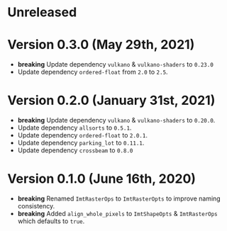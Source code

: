# Unreleased

# Version 0.3.0 (May 29th, 2021)

- **breaking** Update dependency `vulkano` & `vulkano-shaders` to `0.23.0`
- Update dependency `ordered-float` from `2.0` to `2.5`.

# Version 0.2.0 (January 31st, 2021)

- **breaking** Update dependency `vulkano` & `vulkano-shaders` to `0.20.0`.
- Update dependency `allsorts` to `0.5.1`.
- Update dependency `ordered-float` to `2.0.1`.
- Update dependency `parking_lot` to `0.11.1`.
- Update dependency `crossbeam` to `0.8.0`

# Version 0.1.0 (June 16th, 2020)

- **breaking** Renamed `ImtRasterOps` to `ImtRasterOpts` to improve naming consistency.
- **breaking** Added `align_whole_pixels` to `ImtShapeOpts` & `ImtRasterOps` which defaults to `true`.
